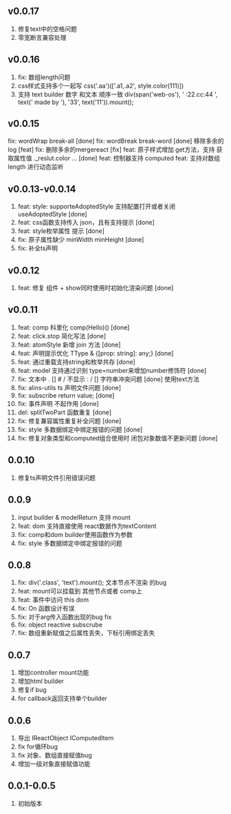 <!--
 * @Author: chenzhongsheng
 * @Date: 2022-11-03 09:30:54
 * @Description: Coding something
 * @LastEditors: Please set LastEditors
 * @LastEditTime: 2023-02-03 12:27:36
-->
## v0.0.17

1. 修复text中的空格问题
2. 零宽断言兼容处理

## v0.0.16

1. fix: 数组length问题
2. css样式支持多个一起写 css('.aa')(['.a1,.a2', style.color(111)])
3. 支持 text builder 数字 和文本 顺序一致 div(span('web-os'), ' :22.cc:44 ', text(' made by '), '33', text('11')).mount();

## v0.0.15

fix: wordWrap break-all [done]
fix: wordBreak break-word [done]
移除多余的log [feat]
fix: 删除多余的mergereact [fix]
feat: 原子样式增加 get方法，支持 获取属性值 ._reslut.color ... [done]
feat: 控制器支持 computed
feat: 支持对数组length 进行动态监听

## v0.0.13-v0.0.14

1. feat: style: supporteAdoptedStyle 支持配置打开或者关闭 useAdoptedStyle [done]
2. feat: css函数支持传入 json，且有支持提示 [done]
3. feat: style枚举属性 提示 [done]
4. fix: 原子属性缺少 minWidth minHeight [done]
5. fix: 补全ts声明


## v0.0.12

1. feat: 修复 组件 + show同时使用时初始化渲染问题 [done]

## v0.0.11

1. feat: comp 科里化 comp(Hello)() [done]
2. feat: click.stop 简化写法 [done]
3. feat: atomStyle 新增 join 方法 [done]
4. feat: 声明提示优化 TType & {[prop: string]: any;} [done]
5. feat: 通过重载支持string和枚举共存 [done]
6. feat: model 支持通过识别 type=number来增加number修饰符 [done]
7. fix: 文本中 . [] # / 不显示 : / [] 字符串冲突问题 [done] 使用text方法
8. fix: alins-utils ts 声明文件问题 [done]
9. fix: subscribe return value; [done]
10. fix: 事件声明 不起作用 [done]
11. del: splitTwoPart 函数重复 [done]
12. fix: 修复兼容属性重复补全问题 [done]
13. fix: style 多数据绑定中绑定报错的问题 [done]
14. fix: 修复对象类型和computed组合使用时 闭包对象数值不更新问题 [done]

## 0.0.10 

1. 修复ts声明文件引用错误问题

## 0.0.9

1. input builder & modelReturn 支持 mount 
2. feat: dom 支持直接使用 react数据作为textContent 
3. fix: comp和dom builder使用函数作为参数 
4. fix: style 多数据绑定中绑定报错的问题

## 0.0.8

1. fix: div('.class', 'text').mount(); 文本节点不渲染 的bug 
2. feat: mount可以挂载到 其他节点或者 comp上
3. feat: 事件中访问 this dom 
4. fix: On 函数设计有误 
5. fix: 对于arg传入函数出现的bug fix
6. fix: object reactive subscrube 
7. fix: 数组重新赋值之后属性丢失，下标引用绑定丢失
   
## 0.0.7

1. 增加controller mount功能
2. 增加html builder
3. 修复if bug
4. for callback返回支持单个builder

## 0.0.6

1. 导出 IReactObject IComputedItem
2. fix for循环bug
3. fix 对象、数组直接赋值bug
4. 增加一级对象直接赋值功能

## 0.0.1-0.0.5 

1. 初始版本